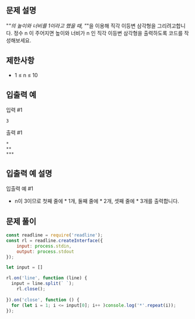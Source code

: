 ## 문제 설명
"*"의 높이와 너비를 1이라고 했을 때, "*"을 이용해 직각 이등변 삼각형을 그리려고합니다. 정수 n 이 주어지면 높이와 너비가 n 인 직각 이등변 삼각형을 출력하도록 코드를 작성해보세요.

## 제한사항
- 1 ≤ n ≤ 10
## 입출력 예
입력 #1
```
3
```
출력 #1
```
*
**
***
```
## 입출력 예 설명
입출력 예 #1

- n이 3이므로 첫째 줄에 * 1개, 둘째 줄에 * 2개, 셋째 줄에 * 3개를 출력합니다.

## 문제 풀이

```js
const readline = require('readline');
const rl = readline.createInterface({
    input: process.stdin,
    output: process.stdout
});

let input = []

rl.on('line', function (line) {
  input = line.split(` `);
    rl.close();
 
}).on('close', function () {
  for (let i = 1; i <= input[0]; i++ )console.log('*'.repeat(i));
});
```